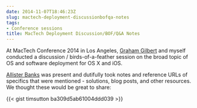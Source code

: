 ```yaml
---
date: 2014-11-07T18:46:23Z
slug: mactech-deployment-discussionbofqa-notes
tags:
- Conference sessions
title: MacTech Deployment Discussion/BOF/Q&A Notes
---
```


At MacTech Conference 2014 in Los Angeles, [Graham Gilbert](http://grahamgilbert.com/) and myself conducted a discussion / birds-of-a-feather session on the broad topic of OS and software deployment for OS X and iOS.

[Allister Banks](http://resume.aru-b.com) was present and dutifully took notes and reference URLs of specifics that were mentioned - solutions, blog posts, and other resources. We thought these would be great to share:

{{< gist timsutton ba309d5ab61004ddd039 >}}
